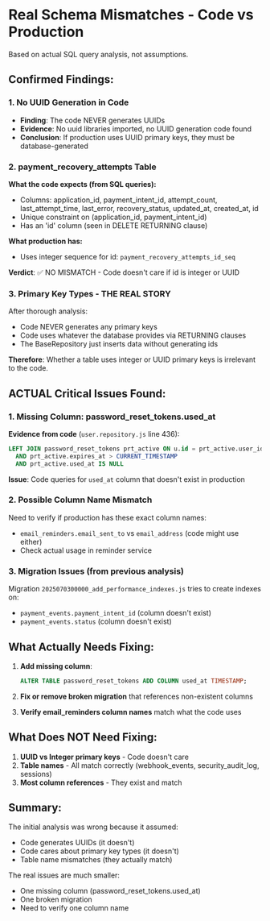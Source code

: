 # Real Schema Mismatches - Code vs Production

Based on actual SQL query analysis, not assumptions.

## Confirmed Findings:

### 1. No UUID Generation in Code
- **Finding**: The code NEVER generates UUIDs
- **Evidence**: No uuid libraries imported, no UUID generation code found
- **Conclusion**: If production uses UUID primary keys, they must be database-generated

### 2. payment_recovery_attempts Table

**What the code expects (from SQL queries):**
- Columns: application_id, payment_intent_id, attempt_count, last_attempt_time, last_error, recovery_status, updated_at, created_at, id
- Unique constraint on (application_id, payment_intent_id)
- Has an 'id' column (seen in DELETE RETURNING clause)

**What production has:**
- Uses integer sequence for id: `payment_recovery_attempts_id_seq`

**Verdict**: ✅ NO MISMATCH - Code doesn't care if id is integer or UUID

### 3. Primary Key Types - THE REAL STORY

After thorough analysis:
- Code NEVER generates any primary keys
- Code uses whatever the database provides via RETURNING clauses
- The BaseRepository just inserts data without generating ids

**Therefore**: Whether a table uses integer or UUID primary keys is irrelevant to the code.

## ACTUAL Critical Issues Found:

### 1. Missing Column: password_reset_tokens.used_at

**Evidence from code** (`user.repository.js` line 436):
```sql
LEFT JOIN password_reset_tokens prt_active ON u.id = prt_active.user_id 
  AND prt_active.expires_at > CURRENT_TIMESTAMP 
  AND prt_active.used_at IS NULL
```

**Issue**: Code queries for `used_at` column that doesn't exist in production

### 2. Possible Column Name Mismatch

Need to verify if production has these exact column names:
- `email_reminders.email_sent_to` vs `email_address` (code might use either)
- Check actual usage in reminder service

### 3. Migration Issues (from previous analysis)

Migration `2025070300000_add_performance_indexes.js` tries to create indexes on:
- `payment_events.payment_intent_id` (column doesn't exist)
- `payment_events.status` (column doesn't exist)

## What Actually Needs Fixing:

1. **Add missing column**:
   ```sql
   ALTER TABLE password_reset_tokens ADD COLUMN used_at TIMESTAMP;
   ```

2. **Fix or remove broken migration** that references non-existent columns

3. **Verify email_reminders column names** match what the code uses

## What Does NOT Need Fixing:

1. **UUID vs Integer primary keys** - Code doesn't care
2. **Table names** - All match correctly (webhook_events, security_audit_log, sessions)
3. **Most column references** - They exist and match

## Summary:

The initial analysis was wrong because it assumed:
- Code generates UUIDs (it doesn't)
- Code cares about primary key types (it doesn't)
- Table name mismatches (they actually match)

The real issues are much smaller:
- One missing column (password_reset_tokens.used_at)
- One broken migration
- Need to verify one column name